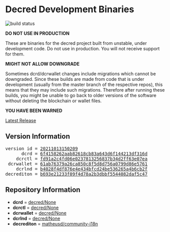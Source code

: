 
# Decred Development Binaries

![build status](https://github.com/matheusd/decred-weekly-builds/actions/workflows/decrediton.yml/badge.svg)


**DO NOT USE IN PRODUCTION**

These are binaries for the decred project built from unstable, under development
code. Do not use in production. You will not receive support for them.

**MIGHT NOT ALLOW DOWNGRADE**

Sometimes dcrd/dcrwallet changes include migrations which cannot be downgraded.
Since these builds are made from code that is under development (usually from
the master branch of the respective repos), this means that they may include such
migrations. Therefore after running these builds, you might be unable to go back
to older versions of the software without deleting the blockchain or wallet
files.

**YOU HAVE BEEN WARNED**

[Latest Release](https://github.com/matheusd/decred-weekly-builds/releases/latest)

## Version Information

<pre>
version id = <a href="https://github.com/matheusd/decred-weekly-builds/releases/tag/v20211013150209">20211013150209</a>
      dcrd = <a href="https://github.com/decred/dcrd/commits/6f4158262aab82618cb83a643d6f144213df316d">6f4158262aab82618cb83a643d6f144213df316d</a>
    dcrctl = <a href="https://github.com/decred/dcrctl/commits/fd91a2c4fd06e0237813256837b34d2ff63e07ea">fd91a2c4fd06e0237813256837b34d2ff63e07ea</a>
 dcrwallet = <a href="https://github.com/decred/dcrwallet/commits/61ab76379a26ca850c8f5d8d756a0799d86e5761">61ab76379a26ca850c8f5d8d756a0799d86e5761</a>
    dcrlnd = <a href="https://github.com/decred/dcrlnd/commits/b4028f4df876e4e434bfcd24be536265a4b6cb2f">b4028f4df876e4e434bfcd24be536265a4b6cb2f</a>
decrediton = <a href="https://github.com/matheusd/decrediton/commits/b693e21233f09f4d78a2b3dbbf5544082daf5c47">b693e21233f09f4d78a2b3dbbf5544082daf5c47</a>
</pre>

## Repository Information

- **dcrd** = [decred/None](https://github.com/decred/dcrd)
- **dcrctl** = [decred/None](https://github.com/decred/dcrctl)
- **dcrwallet** = [decred/None](https://github.com/decred/dcrwallet)
- **dcrlnd** = [decred/None](https://github.com/decred/dcrlnd)
- **decrediton** = [matheusd/community-i18n](https://github.com/matheusd/decrediton)


